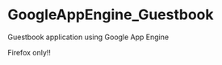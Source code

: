 GoogleAppEngine_Guestbook
=========================

Guestbook application using Google App Engine

Firefox only!!

